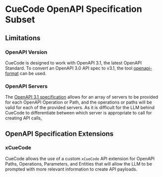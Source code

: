# CueCode OpenAPI Specification Subset

## Limitations

### OpenAPI Version
CueCode is designed to work with OpenAPI 3.1, the latest OpenAPI Standard. To convert an OpenAPI 3.0 API spec to v3.1, the tool [openapi-format](https://www.npmjs.com/package/openapi-format) can be used.

### OpenAPI Servers
The [OpenAPI 3.1 specification](https://spec.openapis.org/oas/v3.1.0.html) allows for an array of servers to be provided for each OpenAPI Operation or Path, and the operations or paths will be valid for each of the provided servers. As it is difficult for the LLM behind CueCode to differentiate between which server is appropriate to call for creating API calls, 

## OpenAPI Specification Extensions

### xCueCode
CueCode allows the use of a custom `xCueCode` API extension for OpenAPI Paths, Operations, Parameters, and Entities that will allow the LLM to be prompted with more relevant information to create API payloads.